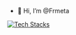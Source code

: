 - 👋 Hi, I’m @Frmeta

<!---
Frmeta/Frmeta is a ✨ special ✨ repository because its `README.md` (this file) appears on your GitHub profile.
You can click the Preview link to take a look at your changes.
--->

[![Tech Stacks](https://skillicons.dev/icons?i=git,gitlab,idea,vscode,nextjs,ts,tailwind,vercel,gcp,gradle,spring,java,postgres,supabase,docker,prometheus,grafana,postman,discord,godot,cs,django)](https://skillicons.dev)

